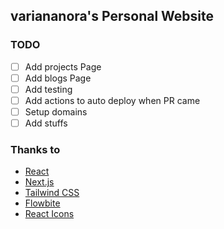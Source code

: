 ## variananora's Personal Website

### TODO
- [ ] Add projects Page
- [ ] Add blogs Page
- [ ] Add testing
- [ ] Add actions to auto deploy when PR came
- [ ] Setup domains
- [ ] Add stuffs

### Thanks to

- [React](https://react.dev/)
- [Next.js](https://nextjs.org/)
- [Tailwind CSS](https://tailwindcss.com/)
- [Flowbite](https://flowbite.com/)
- [React Icons](https://react-icons.github.io/react-icons/)